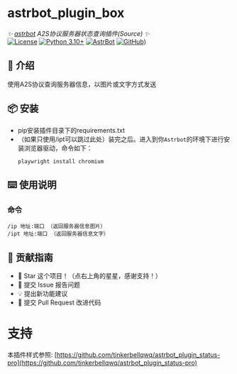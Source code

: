 # astrbot_plugin_box

_✨ [astrbot](https://github.com/AstrBotDevs/AstrBot) A2S协议服务器状态查询插件(Source) ✨_  
[![License](https://img.shields.io/badge/License-MIT-green.svg)](https://opensource.org/licenses/MIT)
[![Python 3.10+](https://img.shields.io/badge/Python-3.10%2B-blue.svg)](https://www.python.org/)
[![AstrBot](https://img.shields.io/badge/AstrBot-3.4%2B-orange.svg)](https://github.com/Soulter/AstrBot)
[![GitHub](https://img.shields.io/badge/作者-ZvZPvz-blue)](https://github.com/ZvZPvz))

</div>

## 🤝 介绍

使用A2S协议查询服务器信息，以图片或文字方式发送

## 📦 安装

- pip安装插件目录下的requirements.txt
- （如果只使用/ipt可以跳过此处）装完之后。进入到你`Astrbot`的环境下进行安装浏览器驱动，命令如下：
  ```shell
  playwright install chromium

## ⌨️ 使用说明

### 命令

```plaintext
/ip 地址:端口 （返回服务器信息图片）
/ipt 地址:端口 （返回服务器信息文字）
```

## 👥 贡献指南

- 🌟 Star 这个项目！（点右上角的星星，感谢支持！）
- 🐛 提交 Issue 报告问题
- 💡 提出新功能建议
- 🔧 提交 Pull Request 改进代码

# 支持
本插件样式参照: [https://github.com/tinkerbellqwq/astrbot_plugin_status-pro](https://github.com/tinkerbellqwq/astrbot_plugin_status-pro)
